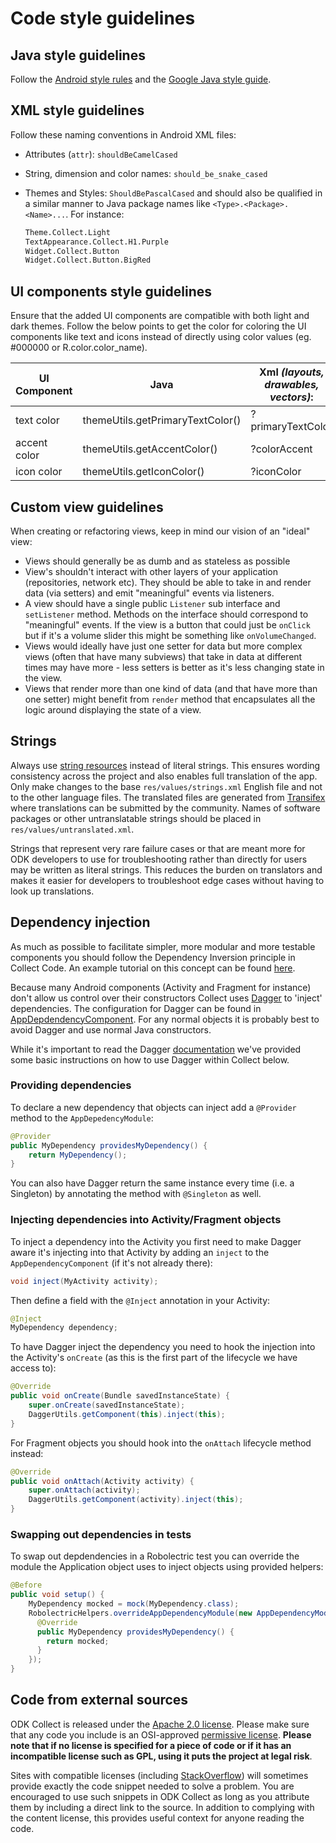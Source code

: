 # Code style guidelines

## Java style guidelines
Follow the [Android style rules](http://source.android.com/source/code-style.html) and the [Google Java style guide](https://google.github.io/styleguide/javaguide.html).

## XML style guidelines

Follow these naming conventions in Android XML files:

* Attributes (`attr`): `shouldBeCamelCased`
* String, dimension and color names: `should_be_snake_cased`
* Themes and Styles: `ShouldBePascalCased` and should also be qualified in a similar manner to Java package names like `<Type>.<Package>.<Name>...`. For instance:

  ```xml
  Theme.Collect.Light
  TextAppearance.Collect.H1.Purple
  Widget.Collect.Button
  Widget.Collect.Button.BigRed
  ```

## UI components style guidelines
Ensure that the added UI components are compatible with both light and dark themes.
Follow the below points to get the color for coloring the UI components like text and icons instead of directly using color values (eg. #000000 or R.color.color_name).

UI Component | Java | Xml _(layouts, drawables, vectors)_:
--- | --- | ---
text color | themeUtils.getPrimaryTextColor() | ?primaryTextColor
accent color | themeUtils.getAccentColor() | ?colorAccent
icon color | themeUtils.getIconColor() | ?iconColor

## Custom view guidelines

When creating or refactoring views, keep in mind our vision of an "ideal" view:

- Views should generally be as dumb and as stateless as possible
- View's shouldn't interact with other layers of your application (repositories, network etc). They should be able to take in and render data (via setters) and emit "meaningful" events via listeners.
- A view should have a single public `Listener` sub interface and `setListener` method. Methods on the interface should correspond to "meaningful" events. If the view is a button that could just be `onClick` but if it's a volume slider this might be something like `onVolumeChanged`.
- Views would ideally have just one setter for data but more complex views (often that have many subviews) that take in data at different times may have more - less setters is better as it's less changing state in the view.
- Views that render more than one kind of data (and that have more than one setter) might benefit from `render` method that encapsulates all the logic around displaying the state of a view.

## Strings
Always use [string resources](https://developer.android.com/guide/topics/resources/string-resource.html) instead of literal strings. This ensures wording consistency across the project and also enables full translation of the app. Only make changes to the base `res/values/strings.xml` English file and not to the other language files. The translated files are generated from [Transifex](https://www.transifex.com/opendatakit/collect/) where translations can be submitted by the community. Names of software packages or other untranslatable strings should be placed in `res/values/untranslated.xml`.

Strings that represent very rare failure cases or that are meant more for ODK developers to use for troubleshooting rather than directly for users may be written as literal strings. This reduces the burden on translators and makes it easier for developers to troubleshoot edge cases without having to look up translations.

## Dependency injection

As much as possible to facilitate simpler, more modular and more testable components you should follow the Dependency Inversion principle in Collect Code. An example tutorial on this concept can be found [here](https://www.seadowg.com/dip-lesson/).

Because many Android components (Activity and Fragment for instance) don't allow us control over their constructors Collect uses [Dagger](https://google.github.io/dagger/) to 'inject' dependencies. The configuration for Dagger can be found in [AppDepdendencyComponent](collect_app/src/main/java/org/odk/collect/android/injection/config/AppDependencyComponent.java). For any normal objects it is probably best to avoid Dagger and use normal Java constructors.

While it's important to read the Dagger [documentation](https://google.github.io/dagger/users-guide) we've provided some basic instructions on how to use Dagger within Collect below.

### Providing dependencies

To declare a new dependency that objects can inject add a `@Provider` method to the `AppDepedencyModule`:

```java
@Provider
public MyDependency providesMyDependency() {
    return MyDependency();
}
```

You can also have Dagger return the same instance every time (i.e. a Singleton) by annotating the method with `@Singleton` as well.

### Injecting dependencies into Activity/Fragment objects

To inject a dependency into the Activity you first need to make Dagger aware it's injecting into that Activity by adding an `inject` to the `AppDependencyComponent` (if it's not already there):

```java
void inject(MyActivity activity);
```

Then define a field with the `@Inject` annotation in your Activity:

```java
@Inject
MyDependency dependency;
```

To have Dagger inject the dependency you need to hook the injection into the Activity's `onCreate` (as this is the first part of the lifecycle we have access to):

```java
@Override
public void onCreate(Bundle savedInstanceState) {
    super.onCreate(savedInstanceState);
    DaggerUtils.getComponent(this).inject(this);
}
```

For Fragment objects you should hook into the `onAttach` lifecycle method instead:

```java
@Override
public void onAttach(Activity activity) {
    super.onAttach(activity);
    DaggerUtils.getComponent(activity).inject(this);
}
```

### Swapping out dependencies in tests

To swap out depdendencies in a Robolectric test you can override the module the Application object uses to inject objects using provided helpers:

```java
@Before
public void setup() {
    MyDependency mocked = mock(MyDependency.class);
    RobolectricHelpers.overrideAppDependencyModule(new AppDependencyModule() {
      @Override
      public MyDependency providesMyDependency() {
        return mocked;
      }
    });
}
```

## Code from external sources
ODK Collect is released under the [Apache 2.0 license](https://www.apache.org/licenses/LICENSE-2.0). Please make sure that any code you include is an OSI-approved [permissive license](https://opensource.org/faq#permissive). **Please note that if no license is specified for a piece of code or if it has an incompatible license such as GPL, using it puts the project at legal risk**.

Sites with compatible licenses (including [StackOverflow](http://stackoverflow.com/)) will sometimes provide exactly the code snippet needed to solve a problem. You are encouraged to use such snippets in ODK Collect as long as you attribute them by including a direct link to the source. In addition to complying with the content license, this provides useful context for anyone reading the code.
